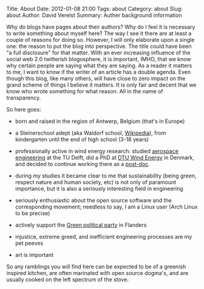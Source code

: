 Title: About
Date: 2012-01-08 21:00
Tags: about
Category: about
Slug: about
Author: David Verelst
Summary: Auther background information

Why do blogs have pages about their authors? Why do I feel it is necessary
to write something about myself here? The way I see it there are at least
a couple of reasons for doing so. However, I will only elaborate upon a
single one: the reason to put the blog into perspective. The title could
have been "a full disclosure" for that matter. With an ever increasing
influence of the social web 2.0 twitterish blogosphere, it is important,
IMHO, that we know why certain people are saying what they are saying. As
a reader it matters to me, I want to know if the writer of an article has a
double agenda. Even though this blog, like many others, will have close to
zero impact on the grand scheme of things I believe it matters. It is only
fair and decent that we know who wrote something for what reason. All in
the name of transparency.

So here goes:

* born and raised in the region of Antwerp, Belgium (that's in Europe)

* a Steinerschool adept (aka Waldorf school,
[Wikipedia](https://en.wikipedia.org/wiki/Steiner_school)), from
kindergarten until the end of high school (3-18 years)

* professionally active in wind energy research: studied [aerospace
engineering](http://www.lr.tudelft.nl/en/) at the TU Delft, did a PhD
at [DTU Wind Energy](http://www.vindenergi.dtu.dk/English.aspx) in Denmark,
and decided to continue working there as a
[post-doc](http://www.dtu.dk/Service/Telefonbog/Person?id=59332).

* during my studies it became clear to me that sustainability (being green,
respect nature and human society, etc) is not only of paramount importance,
but it is also a seriously interesting field in engineering

* seriously enthusiastic about the open source software and the corresponding
movement; needless to say, I am a Linux user (Arch Linux to be precise)

* actively support the [Green political party](http://www.groen.be)
in Flanders

* injustice, extreme greed, and inefficient engineering processes are my
pet peeves

* art is important

So any ramblings you will find here can be expected to be of a greenish
inspired kitchen, are often marinated with open source dogma's, and are
usually cooked on the left spectrum of the stove.

